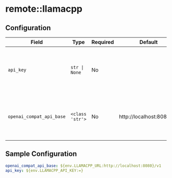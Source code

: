 # remote::llamacpp

## Configuration

| Field | Type | Required | Default | Description |
|-------|------|----------|---------|-------------|
| `api_key` | `str \| None` | No |  | The llama.cpp server API key (optional for local servers) |
| `openai_compat_api_base` | `<class 'str'>` | No | http://localhost:8080/v1 | The URL for the llama.cpp server with OpenAI-compatible API |

## Sample Configuration

```yaml
openai_compat_api_base: ${env.LLAMACPP_URL:http://localhost:8080}/v1
api_key: ${env.LLAMACPP_API_KEY:=}

```

